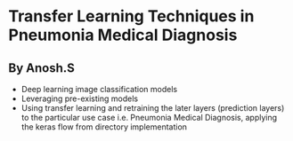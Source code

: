 # Transfer Learning Techniques in Pneumonia Medical Diagnosis
## By Anosh.S
- Deep learning image classification models
- Leveraging pre-existing models 
- Using transfer learning and retraining the later layers (prediction layers) to the particular use case i.e. Pneumonia Medical Diagnosis, applying the keras flow from directory implementation

